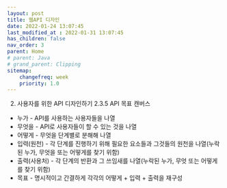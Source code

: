 ```yaml
---
layout: post
title: 웹API 디자인
date: 2022-01-24 13:07:45
last_modified_at : 2022-01-31 13:07:45
has_children: false
nav_order: 3
parent: Home
# parent: Java
# grand_parent: Clipping
sitemap:
    changefreq: week
    priority: 1.0
---
```


2. 사용자를 위한 API 디자인하기
2.3.5 API 목표 캔버스
- 누가 - API를 사용하는 사용자들을 나열
- 무엇을 - API로 사용자들이 할 수 있는 것을 나열
- 어떻게 - 무엇을 단계별로 분해해 나열
- 입력(원천) - 각 단계를 진행하기 위해 필요한 요소들과 그것들의 원천을 나열(누락된 누가, 무엇을 또는 어떻게를 찾기 위함)
- 출력(사용처) - 각 단계의 반환과 그 쓰임새를 나열(누락된 누가, 무엇 또는 어떻게를 찾기 위함)
- 목표 - 명시적이고 간결하게 각각의 어떻게 + 입력 + 출력을 재구성
